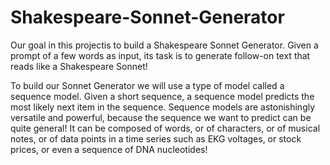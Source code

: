 # Shakespeare-Sonnet-Generator
Our goal in this projectis to build a Shakespeare Sonnet Generator. Given a prompt of a few words as input, its task is to generate follow-on text that reads like a Shakespeare Sonnet!

To build our Sonnet Generator we will use a type of model called a sequence model. Given a short sequence, a sequence model predicts the most likely next item in the sequence. Sequence models are astonishingly versatile and powerful, because the sequence we want to predict can be quite general! It can be composed of words, or of characters, or of musical notes, or of data points in a time series such as EKG voltages, or stock prices, or even a sequence of DNA nucleotides!
